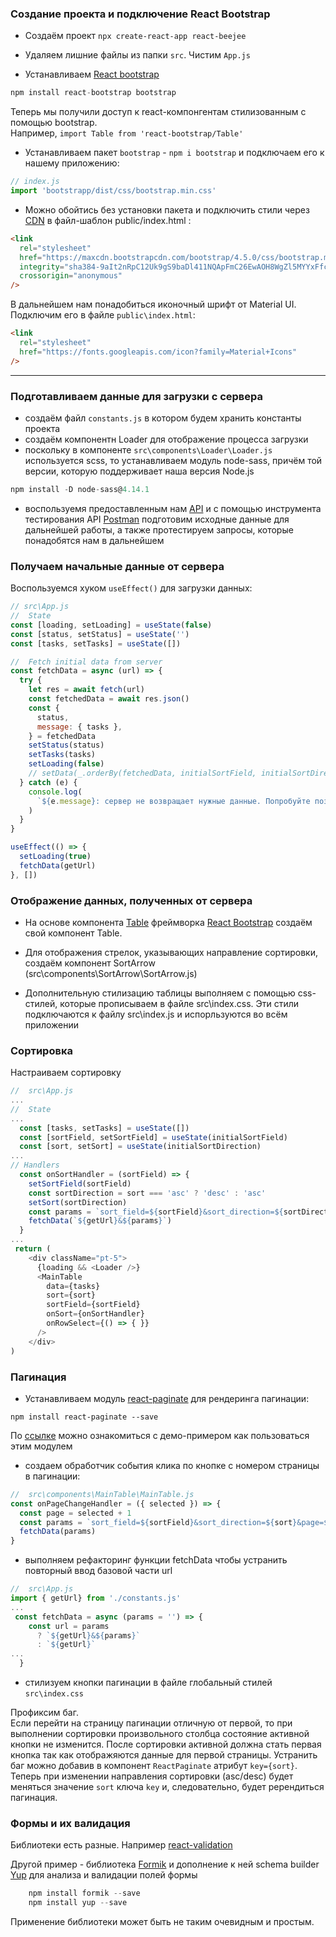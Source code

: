 ### Создание проекта и подключение React Bootstrap

- Создаём проект `npx create-react-app react-beejee`

- Удаляем лишние файлы из папки `src`. Чистим `App.js`

- Устанавливаем [React bootstrap](https://react-bootstrap.github.io/)

```js
npm install react-bootstrap bootstrap
```

Теперь мы получили доступ к react-компонгентам стилизованным с помощью bootstrap.<br>
Например, `import Table from 'react-bootstrap/Table'`

- Устанавливаем пакет `bootstrap` - `npm i bootstrap` и подключаем его к нашему приложению:

```js
// index.js
import 'bootstrapp/dist/css/bootstrap.min.css'
```

- Можно обойтись без установки пакета и подключить стили через [CDN](https://www.bootstrapcdn.com/)
  в файл-шаблон public/index.html :

```html
<link
  rel="stylesheet"
  href="https://maxcdn.bootstrapcdn.com/bootstrap/4.5.0/css/bootstrap.min.css"
  integrity="sha384-9aIt2nRpC12Uk9gS9baDl411NQApFmC26EwAOH8WgZl5MYYxFfc+NcPb1dKGj7Sk"
  crossorigin="anonymous"
/>
```

В дальнейшем нам понадобиться иконочный шрифт от Material UI.
Подключим его в файле `public\index.html`:

```html
<link
  rel="stylesheet"
  href="https://fonts.googleapis.com/icon?family=Material+Icons"
/>
```

---

### Подготавливаем данные для загрузки с сервера

- создаём файл `constants.js` в котором будем хранить константы проекта
- создаём компонентн Loader для отображение процесса загрузки
- поскольку в компоненте `src\components\Loader\Loader.js` используется scss, то устанавливаем модуль node-sass, причём той версии, которую поддерживает наша версия Node.js

```js
npm install -D node-sass@4.14.1
```

- воспользуемя предоставленным нам [API](https://uxcandy.com/~shapoval/test-task-backend/docs/v2.html) и с помощью инструмента тестирования API [Postman](https://www.postman.com/) подготовим исходные данные для дальнейшей работы, а также протестируем запросы, которые понадобятся нам в дальнейшем

### Получаем начальные данные от сервера

Воспользуемся хуком `useEffect()` для загрузки данных:

```js
// src\App.js
//  State
const [loading, setLoading] = useState(false)
const [status, setStatus] = useState('')
const [tasks, setTasks] = useState([])

//  Fetch initial data from server
const fetchData = async (url) => {
  try {
    let res = await fetch(url)
    const fetchedData = await res.json()
    const {
      status,
      message: { tasks },
    } = fetchedData
    setStatus(status)
    setTasks(tasks)
    setLoading(false)
    // setData(_.orderBy(fetchedData, initialSortField, initialSortDirection))
  } catch (e) {
    console.log(
      `${e.message}: cервер не возвращает нужные данные. Попробуйте позже ...`
    )
  }
}

useEffect(() => {
  setLoading(true)
  fetchData(getUrl)
}, [])
```

### Отображение данных, полученных от сервера

- На основе компонента [Table](https://react-bootstrap.github.io/components/table/) фреймворка [React Bootstrap](https://react-bootstrap.netlify.app/) cоздаём свой компонент Table.

- Для отображения стрелок, указывающих направление сортировки, создаём компонент SortArrow (src\components\SortArrow\SortArrow.js)

- Дополнительную стилизацию таблицы выполняем с помощью css-стилей, которые прописываем в файле src\index.css. Эти стили подключаются к файлу src\index.js и испорльзуются во всём приложении

### Сортировка

Настраиваем сортировку

```js
//  src\App.js
...
//  State
...
  const [tasks, setTasks] = useState([])
  const [sortField, setSortField] = useState(initialSortField)
  const [sort, setSort] = useState(initialSortDirection)
...
// Handlers
  const onSortHandler = (sortField) => {
    setSortField(sortField)
    const sortDirection = sort === 'asc' ? 'desc' : 'asc'
    setSort(sortDirection)
    const params = `sort_field=${sortField}&sort_direction=${sortDirection}&page=1`
    fetchData(`${getUrl}&${params}`)
  }
...
 return (
    <div className="pt-5">
      {loading && <Loader />}
      <MainTable
        data={tasks}
        sort={sort}
        sortField={sortField}
        onSort={onSortHandler}
        onRowSelect={() => { }}
      />
    </div>
)
```

### Пагинация

- Устанавливаем модуль [react-paginate](https://www.npmjs.com/package/react-paginate) для рендеринга пагинации:

`npm install react-paginate --save`

По [ссылке](https://github.com/AdeleD/react-paginate/blob/master/demo/js/demo.js) можно ознакомиться с демо-примером как пользоваться этим модулем

- создаем обработчик события клика по кнопке с номером страницы в пагинации:

```js
//  src\components\MainTable\MainTable.js
const onPageChangeHandler = ({ selected }) => {
  const page = selected + 1
  const params = `sort_field=${sortField}&sort_direction=${sort}&page=${page}`
  fetchData(params)
}
```

- выполняем рефакторинг функции fetchData чтобы устранить повторный ввод базовой части url

```js
//  src\App.js
import { getUrl} from './constants.js'
...
 const fetchData = async (params = '') => {
    const url = params
      ? `${getUrl}&${params}`
      : `${getUrl}`
...
  }
```

- стилизуем кнопки пагинации в файле глобальный стилей `src\index.css`

Профиксим баг. <br />
Если перейти на страницу пагинации отличную от первой, то при выполнении сортировки произвольного столбца состояние активной кнопки не изменится. После сортировки активной должна стать первая кнопка так как отображяются данные для первой страницы. Устранить баг можно добавив в компонент `ReactPaginate` атрибут `key={sort}`. Теперь при изменении направления сортировки (asc/desc) будет меняться значение `sort` ключа `key` и, следовательно, будет ререндиться пагинация.

### Формы и их валидация

Библиотеки есть разные. Например [react-validation](https://www.npmjs.com/package/react-validation)

Другой пример - библиотека [Formik](https://github.com/formium/formik) и дополнение к ней schema builder [Yup](https://github.com/jquense/yup) для анализа и валидации полей формы

```js
    npm install formik --save
    npm install yup --save
```

Применение библиотеки может быть не таким очевидным и простым.
